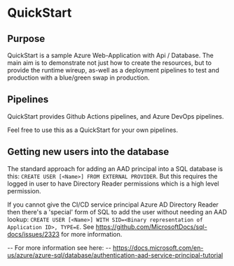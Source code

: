 # QuickStart

## Purpose
QuickStart is a sample Azure Web-Application with Api / Database. The main aim is to demonstrate not just how to create the resources, but to provide the runtime wireup, as-well as a deployment pipelines to test and production with a blue/green swap in production.

## Pipelines
QuickStart provides Github Actions pipelines, and Azure DevOps pipelines. 

Feel free to use this as a QuickStart for your own pipelines.

## Getting new users into the database
The standard approach for adding an AAD principal into a SQL database is this: ``` CREATE USER [<Name>] FROM EXTERNAL PROVIDER ```. But this requires the logged in user to have Directory Reader permissions which is a high level permission.

If you cannot give the CI/CD service principal Azure AD Directory Reader then there's a 'special' form of SQL to add the user without needing an AAD lookup: ``` CREATE USER [<Name>] WITH SID=<Binary representation of Application ID>, TYPE=E ```. See https://github.com/MicrosoftDocs/sql-docs/issues/2323 for more information.

-- For more information see here:
-- https://docs.microsoft.com/en-us/azure/azure-sql/database/authentication-aad-service-principal-tutorial
